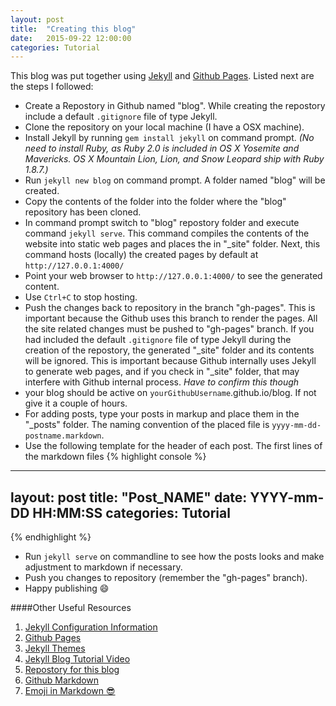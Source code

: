 ```yaml
---
layout: post
title:  "Creating this blog"
date:   2015-09-22 12:00:00
categories: Tutorial
---
```


This blog was put together using [Jekyll](https://jekyllrb.com/) and [Github Pages](https://github.com/).
Listed next are the steps I followed:

* Create a Repostory in Github named "blog". While creating the repostory include a default `.gitignore` file of type Jekyll.
* Clone the repository on your local machine (I have a OSX machine).
* Install Jekyll by running `gem install jekyll` on command prompt. *(No need to install Ruby, as Ruby 2.0 is included in OS X Yosemite and Mavericks. OS X Mountain Lion, Lion, and Snow Leopard ship with Ruby 1.8.7.)*
* Run `jekyll new blog` on command prompt. A folder named "blog" will be created.
* Copy the contents of the folder into the folder where the "blog" repository has been cloned.
* In command prompt switch to "blog" repostory folder and execute command `jekyll serve`. This command compiles the contents of the website into static web pages and places the in "_site" folder. Next, this command hosts (locally) the created pages by default at `http://127.0.0.1:4000/`
* Point your web browser to `http://127.0.0.1:4000/` to see the generated content.
* Use `Ctrl+C` to stop hosting.
* Push the changes back to repository in the branch "gh-pages". This is important because the Github uses this branch to render the pages. All the site related changes must be pushed to "gh-pages" branch. If you had included the default `.gitignore` file of type Jekyll during the creation of the repostory, the generated "_site" folder and its contents will be ignored. This is important because Github internally uses Jekyll to generate web pages, and if you check in "\_site" folder, that may interfere with Github internal process. *Have to confirm this though*
* your blog should be active on `yourGithubUsername`.github.io/blog. If not give it a couple of hours.
* For adding posts, type your posts in markup and place them in the "_posts" folder. The naming convention of the placed file is `yyyy-mm-dd-postname.markdown`. 
* Use the following template for the header of each post. The first lines of the markdown files 
{% highlight console %}
 ---
layout: post
title:  "Post_NAME"
date:   YYYY-mm-DD HH:MM:SS
categories: Tutorial
 ---
{% endhighlight %}

* Run `jekyll serve` on commandline to see how the posts looks and make adjustment to markdown if necessary.
* Push you changes to repository (remember the "gh-pages" branch).
* Happy publishing :smile:

####Other Useful Resources

1. [Jekyll Configuration Information](https://jekyllrb.com/docs/home/)
2. [Github Pages](https://pages.github.com/)
3. [Jekyll Themes](http://jekyllthemes.org/)
4. [Jekyll Blog Tutorial Video](https://www.youtube.com/watch?v=iWowJBRMtpc)
5. [Repostory for this blog](https://github.com/rahulpandita/blog)
6. [Github Markdown](https://guides.github.com/features/mastering-markdown/)
7. [Emoji in Markdown :sunglasses:](https://github.com/jekyll/jemoji)
